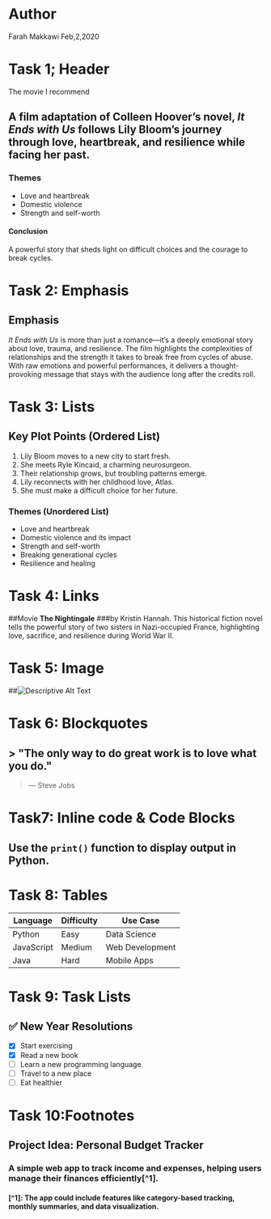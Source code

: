 # Author
Farah Makkawi
Feb,2,2020

# Task 1; Header
The movie I recommend
 ## A film adaptation of Colleen Hoover’s novel, *It Ends with Us* follows Lily Bloom’s journey through love, heartbreak, and resilience while facing her past.  

### Themes  
- Love and heartbreak  
- Domestic violence  
- Strength and self-worth

#### Conclusion  
A powerful story that sheds light on difficult choices and the courage to break cycles.  

# Task 2: Emphasis
## **Emphasis**  

*It Ends with Us* is more than just a romance—it’s a deeply emotional story about love, trauma, and resilience. The film highlights the complexities of relationships and the strength it takes to break free from cycles of abuse. With raw emotions and powerful performances, it delivers a thought-provoking message that stays with the audience long after the credits roll.  

# Task 3: Lists

## **Key Plot Points** (Ordered List)  
1. Lily Bloom moves to a new city to start fresh.  
2. She meets Ryle Kincaid, a charming neurosurgeon.  
3. Their relationship grows, but troubling patterns emerge.  
4. Lily reconnects with her childhood love, Atlas.  
5. She must make a difficult choice for her future.  

### **Themes** (Unordered List)  
- Love and heartbreak  
- Domestic violence and its impact  
- Strength and self-worth  
- Breaking generational cycles  
- Resilience and healing  

# Task 4: Links
##Movie **The Nightingale**
###by Kristin Hannah. This historical fiction novel tells the powerful story of two sisters in Nazi-occupied France, highlighting love, sacrifice, and resilience during World War II.  

# Task 5: Image
##![Descriptive Alt Text](https://github.com/user-attachments/assets/d5a262d0-4a7e-415c-af58-e93f758d0212)

# Task 6: Blockquotes
## > "The only way to do great work is to love what you do."  
   > — Steve Jobs

# Task7: Inline code & Code Blocks
## Use the `print()` function to display output in Python.

# Task 8: Tables

| Language       |  Difficulty  |  Use Case      |
|----------------|--------------|---------------|
| Python         | Easy         | Data Science |
| JavaScript     | Medium       | Web Development|
| Java           | Hard         | Mobile Apps    |

# Task 9: Task Lists
##  ✅ New Year Resolutions  

- [x] Start exercising  
- [x] Read a new book  
- [ ] Learn a new programming language  
- [ ] Travel to a new place  
- [ ] Eat healthier

# Task 10:Footnotes
##  Project Idea: Personal Budget Tracker  

### A simple web app to track income and expenses, helping users manage their finances efficiently[^1].  

#### [^1]: The app could include features like category-based tracking, monthly summaries, and data visualization.  

